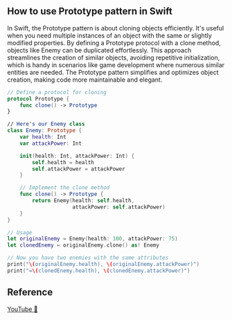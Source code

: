## How to use Prototype pattern in Swift

In Swift, the Prototype pattern is about cloning objects efficiently. It's useful when you need multiple instances of an object with the same or slightly modified properties. By defining a Prototype protocol with a clone method, objects like Enemy can be duplicated effortlessly. This approach streamlines the creation of similar objects, avoiding repetitive initialization, which is handy in scenarios like game development where numerous similar entities are needed. The Prototype pattern simplifies and optimizes object creation, making code more maintainable and elegant.

```swift
// Define a protocol for cloning
protocol Prototype {
    func clone() -> Prototype
}

// Here's our Enemy class
class Enemy: Prototype {
    var health: Int
    var attackPower: Int

    init(health: Int, attackPower: Int) {
        self.health = health
        self.attackPower = attackPower
    }

    // Implement the clone method
    func clone() -> Prototype {
        return Enemy(health: self.health,
                     attackPower: self.attackPower)
    }
}

// Usage
let originalEnemy = Enemy(health: 100, attackPower: 75)
let clonedEnemy = originalEnemy.clone() as! Enemy

// Now you have two enemies with the same attributes
print("\(originalEnemy.health), \(originalEnemy.attackPower)")
print("=\(clonedEnemy.health), \(clonedEnemy.attackPower)")
```

## Reference

[YouTube 👀](https://youtube.com/shorts/fer4mBm9vHg?feature=share)
